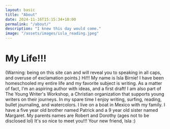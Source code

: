 ```yaml
---
layout: basic
title: "About"
date: 2024-11-16T15:15:34+10:00
permalink: "/about/"
description: "I knew this day would come."
image: "/assets/images/isla_reading.jpeg"
---
```


# My Life!!!

(Warning: being on this site can and will reveal you to speaking in all caps, and overuse of exclamation points.)
Hi!!! My name is Isla Birnie! I have been homeschooled my entire life and my favorite subject is writing. As a matter of fact, I'm an aspiring author with ideas, and a first draft! I am also part of The Young Writer's Workshop, a Christian organization that supports young writers on their journeys.
In my spare time I enjoy writing, surfing, reading, bullet journaling, and watercolors.
I live on a boat in Mexico with my family. I have a five year old brother named Patrick and a 9 year old sister named Margaret. My parents names are Robert and Dorothy (ages not to be disclosed lol) It's so nice to meet you!!!
Your new friend,
Isla :)
